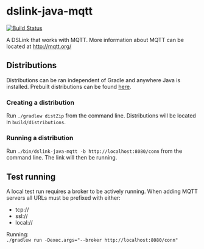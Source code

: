 # dslink-java-mqtt

[![Build Status](https://drone.io/github.com/IOT-DSA/dslink-java-mqtt/status.png)](https://drone.io/github.com/IOT-DSA/dslink-java-mqtt/latest)

A DSLink that works with MQTT. More information about MQTT can be
located at <http://mqtt.org/>

## Distributions

Distributions can be ran independent of Gradle and anywhere Java is installed.
Prebuilt distributions can be found [here](https://drone.io/github.com/IOT-DSA/dslink-java-mqtt/files).

### Creating a distribution

Run `./gradlew distZip` from the command line. Distributions will be located
in `build/distributions`.

### Running a distribution

Run `./bin/dslink-java-mqtt -b http://localhost:8080/conn` from the command
line. The link will then be running.

## Test running

A local test run requires a broker to be actively running. When adding MQTT
servers all URLs must be prefixed with either:

* tcp://
* ssl://
* local://

Running: <br />
`./gradlew run -Dexec.args="--broker http://localhost:8080/conn"`
